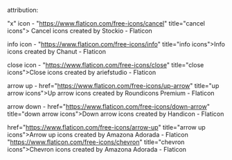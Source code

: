 attribution:

"x" icon - "https://www.flaticon.com/free-icons/cancel" title="cancel icons"> Cancel icons created by Stockio - Flaticon

info icon - "https://www.flaticon.com/free-icons/info" title="info icons">Info icons created by Chanut - Flaticon

close icon - "https://www.flaticon.com/free-icons/close" title="close icons">Close icons created by ariefstudio - Flaticon

arrow up - href="https://www.flaticon.com/free-icons/up-arrow" title="up arrow icons">Up arrow icons created by Roundicons Premium - Flaticon

arrow down - href="https://www.flaticon.com/free-icons/down-arrow" title="down arrow icons">Down arrow icons created by Handicon - Flaticon

href="https://www.flaticon.com/free-icons/arrow-up" title="arrow up icons">Arrow up icons created by Amazona Adorada - Flaticon
"https://www.flaticon.com/free-icons/chevron" title="chevron icons">Chevron icons created by Amazona Adorada - Flaticon